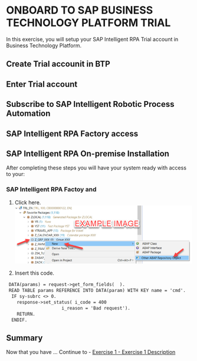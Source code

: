 # ONBOARD TO SAP BUSINESS TECHNOLOGY PLATFORM TRIAL

In this exercise, you will setup your SAP Intelligent RPA Trial account in Business Technology Platform.

## Create Trial accounit in BTP

## Enter Trial account

## Subscribe to SAP Intelligent Robotic Process Automation

## SAP Intelligent RPA Factory access

## SAP Intelligent RPA On-premise Installation

After completing these steps you will have your system ready with access to your:



###  SAP Intelligent RPA Factoy and 

1.	Click here.
<br>![](/exercises/ex0/images/00_00_0010.png)

2.	Insert this code.
``` abap
 DATA(params) = request->get_form_fields(  ).
 READ TABLE params REFERENCE INTO DATA(param) WITH KEY name = 'cmd'.
  IF sy-subrc <> 0.
    response->set_status( i_code = 400
                     i_reason = 'Bad request').
    RETURN.
  ENDIF.
```

## Summary

Now that you have ... 
Continue to - [Exercise 1 - Exercise 1 Description](../ex1/README.md)
